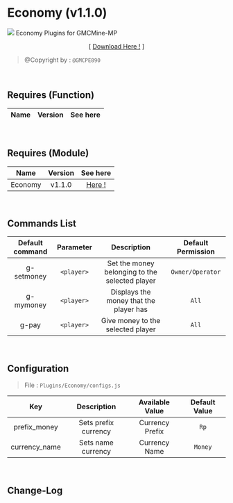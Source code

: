 # Economy (v1.1.0)
![](./assets/img/Economy/pack_icon.png?raw=true)
Economy Plugins for GMCMine-MP
<p align="center">[ <a href="./Not Found">Download Here !</a> ]</p>

> @Copyright by : `@GMCPE890`

<br />

## Requires (Function)
| Name | Version | See here |
| :--: | :-----: | :------: |

<br />

## Requires (Module)
| Name | Version | See here |
| :--: | :-----: | :------: |
| Economy | v1.1.0 | <a href="https://">Here !</a> |

<br />

## Commands List
| Default command | Parameter | Description | Default Permission |
| :-----: | :-------: | :---------: | :-------: |
| g-setmoney | `<player>` | Set the money belonging to the selected player | `Owner/Operator` |
| g-mymoney | `<player>` | Displays the money that the player has | `All` |
| g-pay | `<player>` | Give money to the selected player | `All` |

<br />

## Configuration

> File : `Plugins/Economy/configs.js`

| Key | Description | Available Value | Default Value |
| :----: | :----: | :----: | :-----: |
| prefix_money | Sets prefix currency | Currency Prefix | `Rp` |
| currency_name | Sets name currency | Currency Name | `Money` |

<br />

## Change-Log
